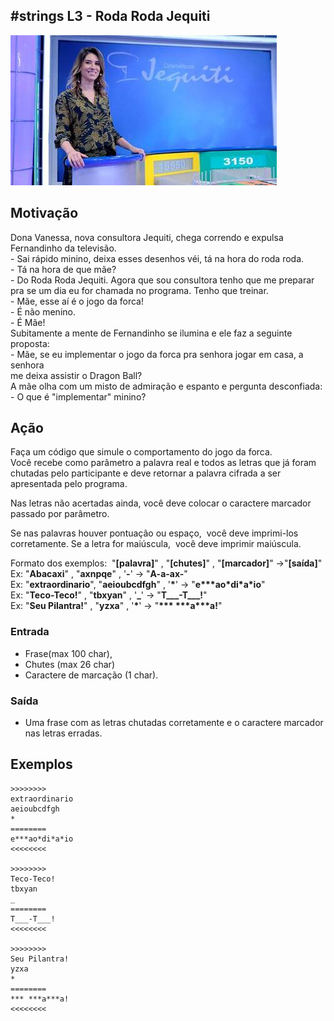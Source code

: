 ## #strings L3 - Roda Roda Jequiti


![](__capa.jpg)

## Motivação

Dona Vanessa, nova consultora Jequiti, chega correndo e expulsa Fernandinho da televisão.  
\- Sai rápido minino, deixa esses desenhos véi, tá na hora do roda roda.  
\- Tá na hora de que mãe?  
\- Do Roda Roda Jequiti. Agora que sou consultora tenho que me preparar pra se um dia eu for chamada no programa. Tenho que treinar.  
\- Mãe, esse aí é o jogo da forca!  
\- É não menino.  
\- É Mãe!  
Subitamente a mente de Fernandinho se ilumina e ele faz a seguinte proposta:  
\- Mãe, se eu implementar o jogo da forca pra senhora jogar em casa, a senhora  
me deixa assistir o Dragon Ball?  
A mãe olha com um misto de admiração e espanto e pergunta desconfiada:  
\- O que é "implementar" minino?

## Ação

Faça um código que simule o comportamento do jogo da forca.  
Você recebe como parâmetro a palavra real e todos as letras que já foram chutadas pelo participante e deve retornar a palavra cifrada a ser apresentada pelo programa.

Nas letras não acertadas ainda, você deve colocar o caractere marcador passado por parâmetro.

Se nas palavras houver pontuação ou espaço,  você deve imprimi-los corretamente. Se a letra for maiúscula,  você deve imprimir maiúscula.

Formato dos exemplos:  "**\[palavra\]**" , "**\[chutes\]**" , "**\[marcador\]**" ->"**\[saída\]**"  
Ex: "**Abacaxi**" , "**axnpqe**" , '**\-**' -> "**A-a-ax-**"  
Ex: "**extraordinario**", "**aeioubcdfgh**" , '**\***' -> "**e\*\*\*ao\*di\*a\*io**"  
Ex: "**Teco-Teco!**" , "**tbxyan**" , '**\_**' -> "**T\_\_\_-T\_\_\_!**"  
Ex: "**Seu Pilantra!**" , "**yzxa**" , '**\***' -> "**\*\*\* \*\*\*a\*\*\*a!**"

### Entrada

*   Frase(max 100 char),
*   Chutes (max 26 char) 
*   Caractere de marcação (1 char).

### Saída

*   Uma frase com as letras chutadas corretamente e o caractere marcador nas letras erradas.

## Exemplos

```
>>>>>>>>
extraordinario
aeioubcdfgh
*
========
e***ao*di*a*io
<<<<<<<<

>>>>>>>>
Teco-Teco!
tbxyan
_
========
T___-T___!
<<<<<<<<

>>>>>>>>
Seu Pilantra!
yzxa
*
========
*** ***a***a!
<<<<<<<<
```

#
